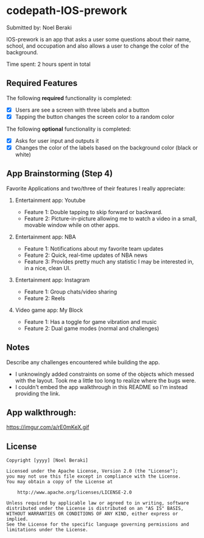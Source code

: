 # codepath-IOS-prework

Submitted by: Noel Beraki

IOS-prework is an app that asks a user some questions about their name, school, and occupation and
also allows a user to change the color of the background.

Time spent: 2 hours spent in total 

## Required Features

The following **required** functionality is completed:

- [X] Users are see a screen with three labels and a button
- [X] Tapping the button changes the screen color to a random color

The following **optional** functionality is completed:
- [X] Asks for user input and outputs it
- [X] Changes the color of the labels based on the background color (black or white)

## App Brainstorming (Step 4)

Favorite Applications and two/three of their features I really appreciate:

1. Entertainment app: Youtube
    * Feature 1: Double tapping to skip forward or backward.
    * Feature 2: Picture-in-picture allowing me to watch a video in a small, movable window
                 while on other apps.

2. Entertainment app: NBA
    * Feature 1: Notifications about my favorite team updates
    * Feature 2: Quick, real-time updates of NBA news
    * Feature 3: Provides pretty much any statistic I may be interested in, in a nice, clean UI.

3. Entertainment app: Instagram
    * Feature 1: Group chats/video sharing
    * Feature 2: Reels

4. Video game app: My Block
    * Feature 1: Has a toggle for game vibration and music
    * Feature 2: Dual game modes (normal and challenges)

## Notes

Describe any challenges encountered while building the app.
- I unknowingly added constraints on some of the objects which messed with the layout.
Took me a little too long to realize where the bugs were.
- I couldn't embed the app walkthrough in this README so I'm instead providing the link.

## App walkthrough: 
https://imgur.com/a/rE0mKeX.gif 

## License

    Copyright [yyyy] [Noel Beraki]

    Licensed under the Apache License, Version 2.0 (the "License");
    you may not use this file except in compliance with the License.
    You may obtain a copy of the License at

        http://www.apache.org/licenses/LICENSE-2.0

    Unless required by applicable law or agreed to in writing, software
    distributed under the License is distributed on an "AS IS" BASIS,
    WITHOUT WARRANTIES OR CONDITIONS OF ANY KIND, either express or implied.
    See the License for the specific language governing permissions and
    limitations under the License.


